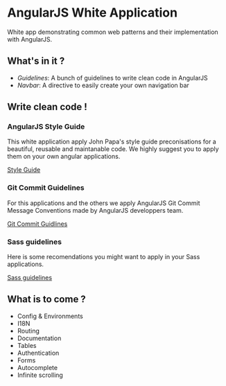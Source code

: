 # AngularJS White Application

White app demonstrating common web patterns and their implementation with AngularJS.

## What's in it ?

* *Guidelines*: A bunch of guidelines to write clean code in AngularJS
* *Navbar*: A directive to easily create your own navigation bar

## Write clean code !

### AngularJS Style Guide

This white application apply John Papa's style guide preconisations for a beautiful, reusable and maintanable code. We highly suggest you to apply them on your own angular applications.

[Style Guide](https://github.com/johnpapa/angular-styleguide)

### Git Commit Guidelines

For this applications and the others we apply AngularJS Git Commit Message Conventions made by AngularJS developpers team.

[Git Commit Guidlines](https://docs.google.com/document/d/1QrDFcIiPjSLDn3EL15IJygNPiHORgU1_OOAqWjiDU5Y/edit)

### Sass guidelines

Here is some recomendations you might want to apply in your Sass applications.

[Sass guidelines](http://sass-guidelin.es)

## What is to come ?

* Config & Environments
* I18N
* Routing
* Documentation
* Tables
* Authentication
* Forms
* Autocomplete
* Infinite scrolling